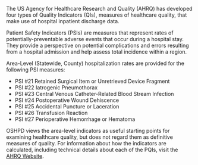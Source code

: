 
The US Agency for Healthcare Research and Quality (AHRQ) has developed four types of Quality Indicators (QIs), measures of healthcare quality, that make use of hospital inpatient discharge data.

Patient Safety Indicators (PSIs) are measures that represent rates of potentially-preventable adverse events that occur during a hospital stay. They provide a perspective on potential complications and errors resulting from a hospital admission and help assess total incidence within a region.

Area-Level (Statewide, County) hospitalization rates are provided for the following PSI measures:

- PSI #21 Retained Surgical Item or Unretrieved Device Fragment
- PSI #22 Iatrogenic Pneumothorax
- PSI #23 Central Venous Catheter-Related Blood Stream Infection
- PSI #24 Postoperative Wound Dehiscence
- PSI #25 Accidental Puncture or Laceration
- PSI #26 Transfusion Reaction
- PSI #27 Perioperative Hemorrhage or Hematoma

OSHPD views the area-level indicators as useful starting points for examining healthcare quality, but does not regard them as definitive measures of quality. For information about how the indicators are calculated, including technical details about each of the PQIs, visit the [AHRQ Website](http://www.qualityindicators.ahrq.gov/).